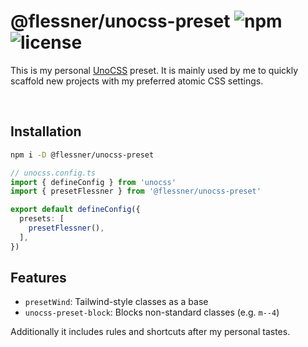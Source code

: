 # @flessner/unocss-preset ![npm](https://img.shields.io/npm/v/%40flessner%2Funocss-preset) ![license](https://img.shields.io/npm/l/%40flessner%2Funocss-preset)

This is my personal [UnoCSS](https://unocss.dev/) preset.
It is mainly used by me to quickly scaffold new projects with my preferred atomic CSS settings.

<br />

## Installation
```bash
npm i -D @flessner/unocss-preset
```

```ts
// unocss.config.ts
import { defineConfig } from 'unocss'
import { presetFlessner } from '@flessner/unocss-preset'

export default defineConfig({
  presets: [
    presetFlessner(),
  ],
})
```

## Features
- `presetWind`: Tailwind-style classes as a base
- `unocss-preset-block`: Blocks non-standard classes (e.g. `m--4`)

Additionally it includes rules and shortcuts after my personal tastes.
